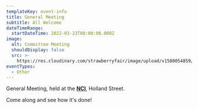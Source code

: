 ```yaml
---
templateKey: event-info
title: General Meeting
subtitle: All Welcome
dateTimeRange:
  startDateTime: 2022-03-23T08:00:00.000Z
image:
  alt: Committee Meeting
  shouldDisplay: false
  src: >-
    https://res.cloudinary.com/strawberryfair/image/upload/v1580054859/Committee-pics/sfmeeting_lgoskf.jpg
eventTypes:
  - Other
---
```

General Meeting, held at the [**NCI**](https://www.google.com/maps/place/NCI+Centre/@52.2147148,0.1184323,15z/data=!4m2!3m1!1s0x0:0x40c36cb14d3d1844?sa=X&ved=2ahUKEwjQhc34xIv2AhWTT8AKHXbsDXUQ_BJ6BAgpEAU), Holland Street.

Come along and see how it's done!
